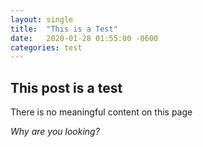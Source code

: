 ```yaml
---
layout: single
title:  "This is a Test"
date:   2020-01-28 01:55:00 -0600
categories: test
---
```

## This post is a test

There is no meaningful content on this page

*Why are you looking?*


